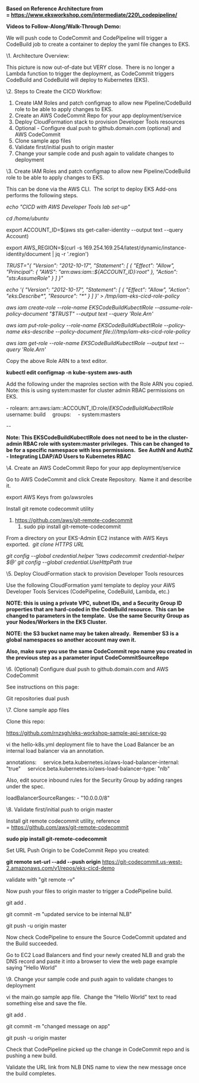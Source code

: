 ﻿**Based on Reference Architecture from = https://www.eksworkshop.com/intermediate/220\_codepipeline/**

**Videos to Follow-Along/Walk-Through Demo:**

We will push code to CodeCommit and CodePipeline will trigger a CodeBuild job to create a container to deploy the yaml file changes to EKS.

\1. Architecture Overview:

This picture is now out-of-date but VERY close.  There is no longer a Lambda function to trigger the deployment, as CodeCommit triggers CodeBuild and CodeBuild will deploy to Kubernetes (EKS).

\2. Steps to Create the CICD Workflow:

1. Create IAM Roles and patch configmap to allow new Pipeline/CodeBuild role to be able to apply changes to EKS.
1. Create an AWS CodeCommit Repo for your app deployment/service
1. Deploy CloudFormation stack to provision Developer Tools resources
1. Optional - Configure dual push to github.domain.com (optional) and AWS CodeCommit
1. Clone sample app files
1. Validate first/initial push to origin master
1. Change your sample code and push again to validate changes to deployment

\3. Create IAM Roles and patch configmap to allow new Pipeline/CodeBuild role to be able to apply changes to EKS.

This can be done via the AWS CLI.  The script to deploy EKS Add-ons performs the following steps.  

*echo "CICD with AWS Developer Tools lab set-up"*

*cd /home/ubuntu*

export ACCOUNT\_ID=$(aws sts get-caller-identity --output text --query Account)

export AWS\_REGION=$(curl -s 169.254.169.254/latest/dynamic/instance-identity/document | jq -r '.region')

*TRUST="{ \"Version\": \"2012-10-17\", \"Statement\": [ { \"Effect\": \"Allow\", \"Principal\": { \"AWS\": \"arn:aws:iam::${ACCOUNT\_ID}:root\" }, \"Action\": \"sts:AssumeRole\" } ] }"*

*echo '{ "Version": "2012-10-17", "Statement": [ { "Effect": "Allow", "Action": "eks:Describe\*", "Resource": "\*" } ] }' > /tmp/iam-eks-cicd-role-policy*

*aws iam create-role --role-name EKSCodeBuildKubectlRole --assume-role-policy-document "$TRUST" --output text --query 'Role.Arn'*

*aws iam put-role-policy --role-name EKSCodeBuildKubectlRole --policy-name eks-describe --policy-document file:///tmp/iam-eks-cicd-role-policy*

*aws iam get-role --role-name EKSCodeBuildKubectlRole --output text --query 'Role.Arn'*

Copy the above Role ARN to a text editor.

**kubectl edit configmap -n kube-system aws-auth**

Add the following under the maproles section with the Role ARN you copied. Note: this is using system:master for cluster admin RBAC permissions on EKS.

\- rolearn: arn:aws:iam::ACCOUNT\_ID:role/*EKSCodeBuildKubectlRole*
`  `username: build
`  `groups:
`  `- system:masters

\--

**Note: This EKSCodeBuildKubectlRole does not need to be in the cluster-admin RBAC role with system:master privileges.  This can be changed to be for a specific namespace with less permissions.  See AuthN and AuthZ - Integrating LDAP/AD Users to Kubernetes RBAC**

\4. Create an AWS CodeCommit Repo for your app deployment/service

Go to AWS CodeCommit and click Create Repository.  Name it and describe it.

export AWS Keys from go/awsroles

Install git remote codecommit utility

1. https://github.com/aws/git-remote-codecommit
   1. sudo pip install git-remote-codecommit

From a directory on your EKS-Admin EC2 instance with AWS Keys exported.  *git clone HTTPS URL*

*git config --global credential.helper '!aws codecommit credential-helper $@'
git config --global credential.UseHttpPath true*

\5. Deploy CloudFormation stack to provision Developer Tools resources

Use the following CloudFormation yaml template to deploy your AWS Developer Tools Services (CodePipeline, CodeBuild, Lambda, etc.)

**NOTE: this is using a private VPC, subnet IDs, and a Security Group ID properties that are hard-coded in the CodeBuild resource.  This can be changed to parameters in the template.  Use the same Security Group as your Nodes/Workers in the EKS Cluster.**

**NOTE: the S3 bucket name may be taken already.  Remember S3 is a global namespaces so another account may own it.**

**Also, make sure you use the same CodeCommit repo name you created in the previous step as a parameter input CodeCommitSourceRepo**


\6. (Optional) Configure dual push to github.domain.com and AWS CodeCommit

See instructions on this page:

Git repositories dual push

\7. Clone sample app files

Clone this repo:

https://github.com/rnzsgh/eks-workshop-sample-api-service-go

vi the hello-k8s.yml deployment file to have the Load Balancer be an internal load balancer via an annotation.

annotations:
`  `service.beta.kubernetes.io/aws-load-balancer-internal: "true"
`  `service.beta.kubernetes.io/aws-load-balancer-type: "nlb"

Also, edit source inbound rules for the Security Group by adding ranges under the spec.

loadBalancerSourceRanges:
\- "10.0.0.0/8"

\8. Validate first/initial push to origin master

Install git remote codecommit utility, reference = https://github.com/aws/git-remote-codecommit

**sudo pip install git-remote-codecommit**

Set URL Push Origin to be CodeCommit Repo you created:

**git remote set-url --add --push origin** https://git-codecommit.us-west-2.amazonaws.com/v1/repos/eks-cicd-demo

validate with "git remote -v"

Now push your files to origin master to trigger a CodePipeline build.

git add .

git commit -m "updated service to be internal NLB"

git push -u origin master

Now check CodePipeline to ensure the Source CodeCommit updated and the Build succeeded.

Go to EC2 Load Balancers and find your newly created NLB and grab the DNS record and paste it into a browser to view the web page example saying "Hello World"

\9. Change your sample code and push again to validate changes to deployment

vi the main.go sample app file.  Change the "Hello World" text to read something else and save the file.

git add .

git commit -m "changed message on app"

git push -u origin master

Check that CodePipeline picked up the change in CodeCommit repo and is pushing a new build.

Validate the URL link from NLB DNS name to view the new message once the build completes.


